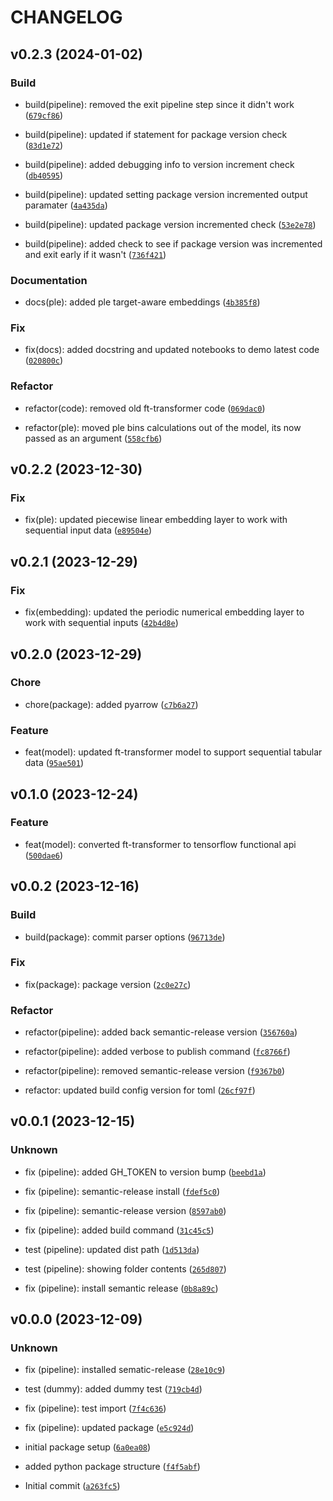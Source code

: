 # CHANGELOG



## v0.2.3 (2024-01-02)

### Build

* build(pipeline): removed the exit pipeline step since it didn&#39;t work ([`679cf86`](https://github.com/ChristianOrr/sequential-ft-transformer/commit/679cf867a0b645c7e69a4b727ef07ce9ab0a69e7))

* build(pipeline): updated if statement for package version check ([`83d1e72`](https://github.com/ChristianOrr/sequential-ft-transformer/commit/83d1e72d7dff20ebd3e24b953b7ffa982350846e))

* build(pipeline): added debugging info to version increment check ([`db40595`](https://github.com/ChristianOrr/sequential-ft-transformer/commit/db4059533ae7194e21ec0786757902d651570f1b))

* build(pipeline): updated setting package version incremented output paramater ([`4a435da`](https://github.com/ChristianOrr/sequential-ft-transformer/commit/4a435da69527bcadee018edd9f143135ddfb1291))

* build(pipeline): updated package version incremented check ([`53e2e78`](https://github.com/ChristianOrr/sequential-ft-transformer/commit/53e2e78a664c6b34732f8afea1290db574d37202))

* build(pipeline): added check to see if package version was incremented and exit early if it wasn&#39;t ([`736f421`](https://github.com/ChristianOrr/sequential-ft-transformer/commit/736f42110706246809b0e28b1727b0c9f31f4707))

### Documentation

* docs(ple): added ple target-aware embeddings ([`4b385f8`](https://github.com/ChristianOrr/sequential-ft-transformer/commit/4b385f89aed4988a95aa114157a088ffa50f1b68))

### Fix

* fix(docs): added docstring and updated notebooks to demo latest code ([`020800c`](https://github.com/ChristianOrr/sequential-ft-transformer/commit/020800c7cd03d935d6f08cc207b5bbce545c295c))

### Refactor

* refactor(code): removed old ft-transformer code ([`069dac0`](https://github.com/ChristianOrr/sequential-ft-transformer/commit/069dac051e85ca8d46ca560b73fc554e081ce7cc))

* refactor(ple): moved ple bins calculations out of the model, its now passed as an argument ([`558cfb6`](https://github.com/ChristianOrr/sequential-ft-transformer/commit/558cfb6ce98578723becd0d0545743ed0b736cf3))


## v0.2.2 (2023-12-30)

### Fix

* fix(ple): updated piecewise linear embedding layer to work with sequential input data ([`e89504e`](https://github.com/ChristianOrr/sequential-ft-transformer/commit/e89504e3188032128eb1c3d88b993cb8b3c199e7))


## v0.2.1 (2023-12-29)

### Fix

* fix(embedding): updated the periodic numerical embedding layer to work with sequential inputs ([`42b4d8e`](https://github.com/ChristianOrr/sequential-ft-transformer/commit/42b4d8ed85eaa0b7ec48cddac9a99f9617194111))


## v0.2.0 (2023-12-29)

### Chore

* chore(package): added pyarrow ([`c7b6a27`](https://github.com/ChristianOrr/sequential-ft-transformer/commit/c7b6a274b2aadc07eb3c3e3992939f4519a8f0c6))

### Feature

* feat(model): updated ft-transformer model to support sequential tabular data ([`95ae501`](https://github.com/ChristianOrr/sequential-ft-transformer/commit/95ae5010ab9b82c8528089fd968a89541179ce86))


## v0.1.0 (2023-12-24)

### Feature

* feat(model): converted ft-transformer to tensorflow functional api ([`500dae6`](https://github.com/ChristianOrr/sequential-ft-transformer/commit/500dae68d18d405e57c464259daa372009cd40e4))


## v0.0.2 (2023-12-16)

### Build

* build(package): commit parser options ([`96713de`](https://github.com/ChristianOrr/sequential-ft-transformer/commit/96713de09a2611bdd3181927dc6377fae9c806d3))

### Fix

* fix(package): package version ([`2c0e27c`](https://github.com/ChristianOrr/sequential-ft-transformer/commit/2c0e27cf727b5514f973148db0650ac16d219e6c))

### Refactor

* refactor(pipeline): added back semantic-release version ([`356760a`](https://github.com/ChristianOrr/sequential-ft-transformer/commit/356760aebd4be576569bfdafe717cbd32c06f30c))

* refactor(pipeline): added verbose to publish command ([`fc8766f`](https://github.com/ChristianOrr/sequential-ft-transformer/commit/fc8766fd3c3a8a9cd9e5d97c7107825b2be00774))

* refactor(pipeline): removed semantic-release version ([`f9367b0`](https://github.com/ChristianOrr/sequential-ft-transformer/commit/f9367b0057a2a116662cd445b396e8d3e81f7539))

* refactor: updated build config version for toml ([`26cf97f`](https://github.com/ChristianOrr/sequential-ft-transformer/commit/26cf97feda3fda52ae9c21f354c1e5356c765d7a))


## v0.0.1 (2023-12-15)

### Unknown

* fix (pipeline): added GH_TOKEN to version bump ([`beebd1a`](https://github.com/ChristianOrr/sequential-ft-transformer/commit/beebd1afbcc8d9869cde8da7689c76bdea0223d8))

* fix (pipeline): semantic-release install ([`fdef5c0`](https://github.com/ChristianOrr/sequential-ft-transformer/commit/fdef5c0dfa6714445a5d224c959442a3a041a7ab))

* fix (pipeline): semantic-release version ([`8597ab0`](https://github.com/ChristianOrr/sequential-ft-transformer/commit/8597ab03ac6110978f2bce3da1cbbe27efa51080))

* fix (pipeline): added build command ([`31c45c5`](https://github.com/ChristianOrr/sequential-ft-transformer/commit/31c45c53bad5342975242a3a51db6b01f3c6f280))

* test (pipeline): updated dist path ([`1d513da`](https://github.com/ChristianOrr/sequential-ft-transformer/commit/1d513da00d2d51de230dfe8bd5a1a1f80fa7b0f5))

* test (pipeline): showing folder contents ([`265d807`](https://github.com/ChristianOrr/sequential-ft-transformer/commit/265d8070e74de816eb9838ef996b851db2c86f51))

* fix (pipeline): install semantic release ([`0b8a89c`](https://github.com/ChristianOrr/sequential-ft-transformer/commit/0b8a89c9efc0b16270b4bd6eb3c1d6668f699e07))


## v0.0.0 (2023-12-09)

### Unknown

* fix (pipeline): installed sematic-release ([`28e10c9`](https://github.com/ChristianOrr/sequential-ft-transformer/commit/28e10c95bc1bf7533f64cf9046c2b96c3e6de9ed))

* test (dummy): added dummy test ([`719cb4d`](https://github.com/ChristianOrr/sequential-ft-transformer/commit/719cb4d07aa17b7f54752e07c7835f3ef8e57236))

* fix (pipeline): test import ([`7f4c636`](https://github.com/ChristianOrr/sequential-ft-transformer/commit/7f4c6360bc9ea5689474c1227c9cd81092dbbd0b))

* fix (pipeline): updated package ([`e5c924d`](https://github.com/ChristianOrr/sequential-ft-transformer/commit/e5c924db23e2f5c468b0f93a584dd3493fe16d92))

* initial package setup ([`6a0ea08`](https://github.com/ChristianOrr/sequential-ft-transformer/commit/6a0ea08dbb9ea7a37d01a22c3c687850b2bc05d9))

* added python package structure ([`f4f5abf`](https://github.com/ChristianOrr/sequential-ft-transformer/commit/f4f5abfac7416b87f728de678d52e75512f82a58))

* Initial commit ([`a263fc5`](https://github.com/ChristianOrr/sequential-ft-transformer/commit/a263fc532ecf9ae05534aaba4328620e739f01b5))
